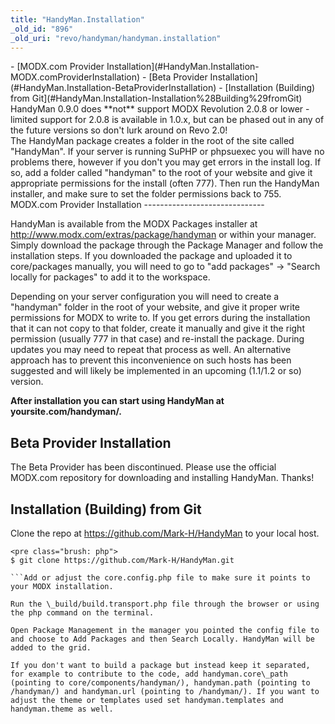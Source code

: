 ```yaml
---
title: "HandyMan.Installation"
_old_id: "896"
_old_uri: "revo/handyman/handyman.installation"
---
```


<div>- [MODX.com Provider Installation](#HandyMan.Installation-MODX.comProviderInstallation)
- [Beta Provider Installation](#HandyMan.Installation-BetaProviderInstallation)
- [Installation (Building) from Git](#HandyMan.Installation-Installation%28Building%29fromGit)

</div><div class="note">HandyMan 0.9.0 does **not** support MODX Revolution 2.0.8 or lower - limited support for 2.0.8 is available in 1.0.x, but can be phased out in any of the future versions so don't lurk around on Revo 2.0!</div><div class="note">The HandyMan package creates a folder in the root of the site called "HandyMan". If your server is running SuPHP or phpsuexec you will have no problems there, however if you don't you may get errors in the install log. If so, add a folder called "handyman" to the root of your website and give it appropriate permissions for the install (often 777). Then run the HandyMan installer, and make sure to set the folder permissions back to 755.</div>MODX.com Provider Installation
------------------------------

HandyMan is available from the MODX Packages installer at <http://www.modx.com/extras/package/handyman> or within your manager. Simply download the package through the Package Manager and follow the installation steps. If you downloaded the package and uploaded it to core/packages manually, you will need to go to "add packages" -> "Search locally for packages" to add it to the workspace.

Depending on your server configuration you will need to create a "handyman" folder in the root of your website, and give it proper write permissions for MODX to write to. If you get errors during the installation that it can not copy to that folder, create it manually and give it the right permission (usually 777 in that case) and re-install the package. During updates you may need to repeat that process as well. An alternative approach has to prevent this inconvenience on such hosts has been suggested and will likely be implemented in an upcoming (1.1/1.2 or so) version.

**After installation you can start using HandyMan at yoursite.com/handyman/.**

Beta Provider Installation
--------------------------

The Beta Provider has been discontinued. Please use the official MODX.com repository for downloading and installing HandyMan. Thanks!

Installation (Building) from Git
--------------------------------

Clone the repo at <https://github.com/Mark-H/HandyMan> to your local host.

```
<pre class="brush: php">
$ git clone https://github.com/Mark-H/HandyMan.git

```Add or adjust the core.config.php file to make sure it points to your MODX installation.

Run the \_build/build.transport.php file through the browser or using the php command on the terminal.

Open Package Management in the manager you pointed the config file to and choose to Add Packages and then Search Locally. HandyMan will be added to the grid.

If you don't want to build a package but instead keep it separated, for example to contribute to the code, add handyman.core\_path (pointing to core/components/handyman/), handyman.path (pointing to /handyman/) and handyman.url (pointing to /handyman/). If you want to adjust the theme or templates used set handyman.templates and handyman.theme as well.